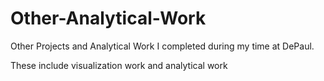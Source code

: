 # Other-Analytical-Work
Other Projects and Analytical Work I completed during my time at DePaul.

These include visualization work and analytical work

